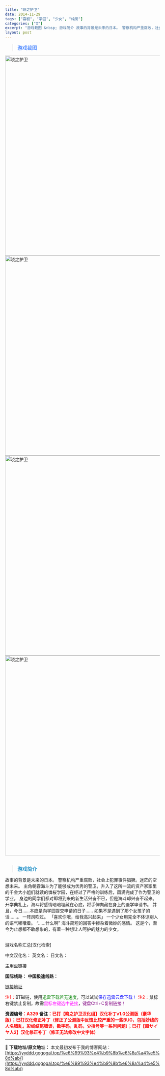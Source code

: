 ```yaml
---
title: "晓之护卫"
date: 2014-11-29
tags: ["喜剧", "学园", "少女", "纯爱"]
categories: ["X"]
excerpt: "游戏截图 &nbsp; 游戏简介 故事的背景是未来的日本。 警察机构严重腐败，社会上犯罪事件猖獗。迷茫的空想未来。 主角朝霧海斗为了能够成为优秀的警卫，升入了这所一流的资产家家里的千金大小姐们就读的憐桜学园，在经过了严格的训练后，圆满完成了作为警卫的学业。 身边的同学们都对即将到来的新生活兴奋不已，&hellip;"
layout: post
---
```


<div>
<blockquote><b><span style="font-size: 12pt; color: #6699ff;">游戏截图</span></b></blockquote>
<div><img title="点击放大" src="https://yyddd.gogogal.top/wp-content/uploads/2025/04/20250430_6812004e573c4.webp" alt="晓之护卫" width="650" /></div>
<div><img title="点击放大" src="https://yyddd.gogogal.top/wp-content/uploads/2025/04/20250430_6812004fa3551.webp" alt="晓之护卫" width="650" /></div>
<div><img title="点击放大" src="https://cdn.ttloli.com/pic/005ODKsIjw1f6a312qygrj30ma0hztbq.webp" alt="晓之护卫" width="650" /></div>
<div><img title="点击放大" src="https://yyddd.gogogal.top/wp-content/uploads/2025/04/20250430_6812005d66caf.webp" alt="晓之护卫" width="650" /></div>
&nbsp;
<blockquote><b><span style="font-size: 12pt; color: #3399cc;">游戏简介</span></b></blockquote>
<div>故事的背景是未来的日本。
警察机构严重腐败，社会上犯罪事件猖獗。迷茫的空想未来。
主角朝霧海斗为了能够成为优秀的警卫，升入了这所一流的资产家家里的千金大小姐们就读的憐桜学园，在经过了严格的训练后，圆满完成了作为警卫的学业。
身边的同学们都对即将到来的新生活兴奋不已，但是海斗却兴奋不起来。
开学典礼上，海斗将感情暗暗埋藏在心底，将手伸向藏在身上的退学申请书。
并且，今日……本应是向学园提交申请的日子……
如果不是遇到了那个女孩子的话……。
一阵风吹过。
「喜欢你哦，给我高兴起来」
一个少女用完全不体谅别人的语气嘟囔着。
“……什么啊”
海斗简短的回答中掺杂着微妙的感情。
这是个，至今为止想都不敢想象的，有着一种想让人呵护的魅力的少女。</div>
&nbsp;

游戏名称汇总[汉化检索]

中文汉化名：
英文名：
日文名：
</div>
<div class="panel panel-primary">
<div class="panel-heading">主用盘链接</div>
<div class="panel-body">

<b>国际线路：</b>
<b>中国极速线路：</b>

<!--wechatfans start-->

<a href="https://pan.xunlei.com/s/VOSXQfdSGw-wn-DGpx4GUV5gA1?pwd=ihdu#">链接地址</a>

<!--wechatfans end-->
<span style="color: #ff0000;">注1：</span>BT磁链，使用<span style="color: #008000;">迅雷下载若无速度</span>，可以试试<span style="color: #0000ff;">保存迅雷云盘下载！</span>
<span style="color: #ff0000;">注2：</span>鼠标右键禁止复制，故需<span style="color: #ff00ff;">鼠标左键选中链接</span>，<span style="color: #800080;">键盘Ctrl+C复制链接！</span>

</div>
<div class="panel-footer"><span style="color: #ff0000;"><b><span style="color: #000000;">资源编号</span>：A329</b></span>
<span style="color: #ff0000;"><b><span style="color: #000000;">备注</span>：已打【晓之护卫汉化组】汉化补丁v1.0公测版（豪华版）；已打汉化修正补丁（修正了公测版中反馈比较严重的一些BUG，包括妙线的人名错乱，彩线结尾错误，数字码，乱码，少括号等一系列问题）；已打【超サイヤ人2】汉化修正补丁（修正无法修改中文字体）</b></span></div>
</div>

---
📖 **下载地址/原文地址：** 本文最初发布于我的博客网站：[https://yyddd.gogogal.top/%e6%99%93%e4%b9%8b%e6%8a%a4%e5%8d%ab/](https://yyddd.gogogal.top/%e6%99%93%e4%b9%8b%e6%8a%a4%e5%8d%ab/)
